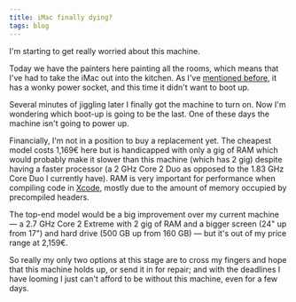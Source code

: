 ```yaml
---
title: iMac finally dying?
tags: blog
---
```


I'm starting to get really worried about this machine.

Today we have the painters here painting all the rooms, which means that I've had to take the iMac out into the kitchen. As I've [mentioned before](http://www.wincent.com/a/about/wincent/weblog/archives/2007/08/involuntary_reb_13.php), it has a wonky power socket, and this time it didn't want to boot up.

Several minutes of jiggling later I finally got the machine to turn on. Now I'm wondering which boot-up is going to be the last. One of these days the machine isn't going to power up.

Financially, I'm not in a position to buy a replacement yet. The cheapest model costs 1,169€ here but is handicapped with only a gig of RAM which would probably make it slower than this machine (which has 2 gig) despite having a faster processor (a 2 GHz Core 2 Duo as opposed to the 1.83 GHz Core Duo I currently have). RAM is very important for performance when compiling code in [Xcode](http://www.wincent.com/wiki/Xcode), mostly due to the amount of memory occupied by precompiled headers.

The top-end model would be a big improvement over my current machine — a 2.7 GHz Core 2 Extreme with 2 gig of RAM and a bigger screen (24" up from 17") and hard drive (500 GB up from 160 GB) — but it's out of my price range at 2,159€.

So really my only two options at this stage are to cross my fingers and hope that this machine holds up, or send it in for repair; and with the deadlines I have looming I just can't afford to be without this machine, even for a few days.
